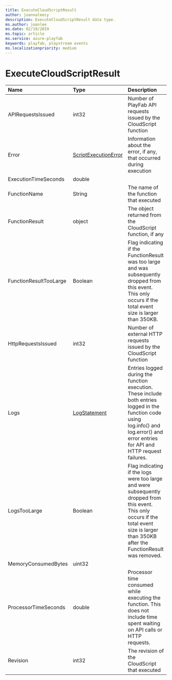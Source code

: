 ```yaml
---
title: ExecuteCloudScriptResult
author: joannaleecy
description: ExecuteCloudScriptResult data type.
ms.author: joanlee
ms.date: 02/19/2019
ms.topic: article
ms.service: azure-playfab
keywords: playfab, playstream events
ms.localizationpriority: medium
---
```


# ExecuteCloudScriptResult

|Name|Type|Description|
| :--------------------|:-------------------|:----------------------|
|APIRequestsIssued|int32|Number of PlayFab API requests issued by the CloudScript function|
|Error|[ScriptExecutionError](scriptexecutionerror.md)|Information about the error, if any, that occurred during execution|
|ExecutionTimeSeconds|double||
|FunctionName|String|The name of the function that executed|
|FunctionResult|object|The object returned from the CloudScript function, if any|
|FunctionResultTooLarge|Boolean|Flag indicating if the FunctionResult was too large and was subsequently dropped from this event. This only occurs if the total event size is larger than 350KB.|
|HttpRequestsIssued|int32|Number of external HTTP requests issued by the CloudScript function|
|Logs|[LogStatement](logstatement.md)|Entries logged during the function execution. These include both entries logged in the function code using log.info() and log.error() and error entries for API and HTTP request failures.|
|LogsTooLarge|Boolean|Flag indicating if the logs were too large and were subsequently dropped from this event. This only occurs if the total event size is larger than 350KB after the FunctionResult was removed.|
|MemoryConsumedBytes|uint32||
|ProcessorTimeSeconds|double|Processor time consumed while executing the function. This does not include time spent waiting on API calls or HTTP requests.|
|Revision|int32|The revision of the CloudScript that executed|
